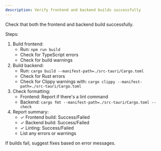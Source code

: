 ```yaml
---
description: Verify frontend and backend builds successfully
---
```


Check that both the frontend and backend build successfully.

Steps:
1. Build frontend:
   - Run: `npm run build`
   - Check for TypeScript errors
   - Check for build warnings
2. Build backend:
   - Run: `cargo build --manifest-path=./src-tauri/Cargo.toml`
   - Check for Rust errors
   - Check for Clippy warnings with: `cargo clippy --manifest-path=./src-tauri/Cargo.toml`
3. Check formatting:
   - Frontend: Report if there's a lint command
   - Backend: `cargo fmt --manifest-path=./src-tauri/Cargo.toml --check`
4. Report summary:
   - ✓ Frontend build: Success/Failed
   - ✓ Backend build: Success/Failed
   - ✓ Linting: Success/Failed
   - List any errors or warnings

If builds fail, suggest fixes based on error messages.
